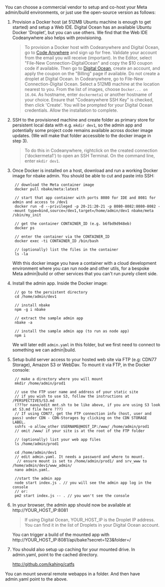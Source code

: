 
You can choose a commercial vendor to setup and co-host your Meta admin/build environments, or just use the open-source version as follows:

1. Provision a Docker host (at 512MB Ubuntu machine is enough to get started) and setup a Web IDE. Digital Ocean has an available Ubuntu Docker 'Droplet', but you can use others. We find that the Web IDE Codeanywhere also helps with provisioning.

	> To provision a Docker host with Codeanywhere and Digital Ocean, go to  <a href='https://codeanywhere.com' target='_blank'>Code Anywhere</a> and sign up for free. Validate your account from the email you will receive (important). In the Editor, select "File-New Connection-DigitalOcean" and copy the $10 coupon code if available. Then go to <a href='https://www.digitalocean.com' target='_blank'>Digital Ocean</a>, create an account, and apply the coupon on the "Billing" page if available. Do not create a droplet at Digital Ocean. In Codeanywhere, go to File-New Connection-Digital Ocean. Select a 512MB machine at the location nearest to you. From the list of images, choose `Docker... on 16.04`. As hostname, enter `dockermeta1` or another hostname of your choice. Ensure that "Codeanywhere SSH Key" is checked, then click 'Create'. You will be prompted for your Digital Ocean credentials. Allow the installation to complete.

2. SSH to the provisioned machine and create folder as primary store for persistent local data with e.g. `mkdir dev1`, so the admin app and potentially some project code remains available across docker image updates. (We will make that folder accessible to the docker image in step 3). 

	> To do this in Codeanywhere, rightclick on the created connection ('dockermeta1') to open an SSH Terminal. On the command line, enter `mkdir dev1`.

3. Once Docker is installed on a host, download and run a working Docker image for nbake admin. You should be able to cut and paste into SSH:


        // download the Meta container image
        docker pull nbake/meta:latest

        // start that app container with ports 8080 for IDE and 8081 for admin and access to /dev1
        docker run -d --privileged -p 20-21:20-21 -p 8080-8082:8080-8082 --mount type=bind,source=/dev1,target=/home/admin/dev1 nbake/meta /sbin/my_init

        // get the container CONTAINER_ID (e.g. b6fbd9d948eb)
        docker ps

        // enter the container via the CONTAINER_ID
        docker exec -ti CONTAINER_ID /bin/bash

        // (optionally) list the files in the container
        ls -la

	With this docker image you have a container with a cloud development environment where you can run node and other utils, for a bespoke Meta admin|build or other services that you can't run purely client side.

4. Install the admin app. Inside the Docker image:

        // go to the persistent directory
        cd /home/admin/dev1

        // install nbake
        npm -g i nbake

        // extract the sample admin app
        nbake -a

        // install the sample admin app (to run as node app)
        npm i

	We will later edit `admin.yaml` in this folder, but we first need to connect to something we can admin|build.

5. Setup build server access to your hosted web site via FTP (e.g: CDN77 Storage), Amazon S3 or WebDav. To mount it via FTP, in the Docker console:

        // make a directory where you will mount
        mkdir /home/admin/prod1

        // use the FTP user name and address of your static site
        // if you wish to use S3, follow the instructions at /PERSPECTIVES/S3.md
        (???or nano/edit mnt.sh to be like above, if you are using S3 look at S3.md file here ???)
        // If using CDN77, get the FTP connection info (host, user and pass) under CDN - CDN-Storages by clicking on the CDN STORAGE LABEL.
        sshfs -o allow_other USERNAME@HOST_IP:/www/ /home/admin/prod1
        // omit /www/ if your site is at the root of the FTP folder

        // (optionally) list your web app files
        ls /home/admin/prod1

        cd /home/admin/dev1
        // edit admin.yaml. It needs a password and where to mount.
         // ensure mount is set to /home/admin/prod1/ and srv_www to /home/admin/dev1/www_admin/
        nano admin.yaml. 

        //start the admin app
        node start index.js . // you will see the admin app log in the console
        // or:
        pm2 start index.js -- . // you won't see the console


6. In your browser, the admin app should now be available at http://YOUR_HOST_IP:8081 

	> If using Digital Ocean, YOUR_HOST_IP is the Droplet IP address. You can find it in the list of Droplets in your Digital Ocean account. 

	You can trigger a build of the mounted app with http://YOUR_HOST_IP:8081/api/bake?secret=123&folder=/

7. You should also setup up caching for your mounted drive. In admin.yaml, point to the cached directory.

	http://github.com/kahing/catfs

You can mount several remote webapps in a folder. And then have admin.yaml point to the above.
